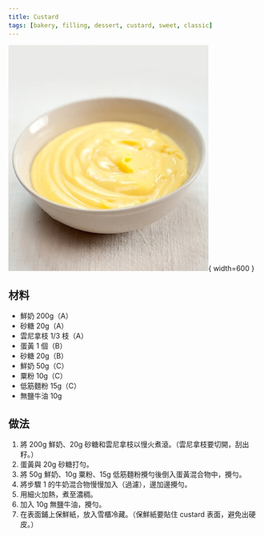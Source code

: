 ```yaml
---
title: Custard
tags: [bakery, filling, dessert, custard, sweet, classic]
---
```


![卡士達醬 Custard](../images/custard.jpg){ width=600 }

## 材料
- 鮮奶 200g（A）
- 砂糖 20g（A）
- 雲尼拿枝 1/3 枝（A）
- 蛋黃 1 個（B）
- 砂糖 20g（B）
- 鮮奶 50g（C）
- 粟粉 10g（C）
- 低筋麵粉 15g（C）
- 無鹽牛油 10g

## 做法
1. 將 200g 鮮奶、20g 砂糖和雲尼拿枝以慢火煮滾。（雲尼拿枝要切開，刮出籽。）  
2. 蛋黃與 20g 砂糖打勻。  
3. 將 50g 鮮奶、10g 粟粉、15g 低筋麵粉攪勻後倒入蛋黃混合物中，攪勻。  
4. 將步驟 1 的牛奶混合物慢慢加入（過濾），邊加邊攪勻。  
5. 用細火加熱，煮至濃稠。  
6. 加入 10g 無鹽牛油，攪勻。  
7. 在表面鋪上保鮮紙，放入雪櫃冷藏。（保鮮紙要貼住 custard 表面，避免出硬皮。）  

